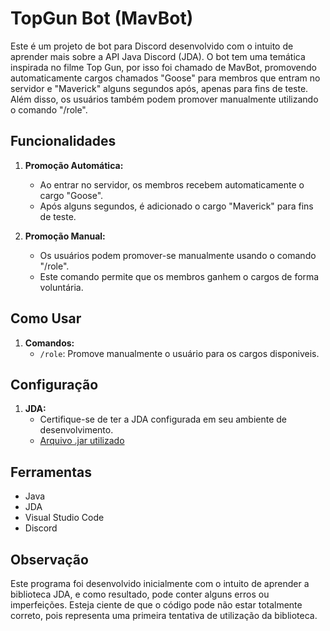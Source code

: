 # TopGun Bot (MavBot)

Este é um projeto de bot para Discord desenvolvido com o intuito de aprender mais sobre a API Java Discord (JDA). O bot tem uma temática inspirada no filme Top Gun, por isso foi chamado de MavBot, promovendo automaticamente cargos chamados "Goose" para membros que entram no servidor e "Maverick" alguns segundos após, apenas para fins de teste. Além disso, os usuários também podem promover manualmente utilizando o comando "/role".

## Funcionalidades

1. **Promoção Automática:**
   - Ao entrar no servidor, os membros recebem automaticamente o cargo "Goose".
   - Após alguns segundos, é adicionado o cargo "Maverick" para fins de teste.

2. **Promoção Manual:**
   - Os usuários podem promover-se manualmente usando o comando "/role".
   - Este comando permite que os membros ganhem o cargos de forma voluntária.

## Como Usar

1. **Comandos:**
   - `/role`: Promove manualmente o usuário para os cargos disponiveis.

## Configuração

1. **JDA:**
   - Certifique-se de ter a JDA configurada em seu ambiente de desenvolvimento.
   - [Arquivo .jar utilizado ](https://github.com/discord-jda/JDA/releases/download/v5.0.0-beta.19/JDA-5.0.0-beta.19-withDependencies-min.jar)
  
## Ferramentas

  - Java
  - JDA
  - Visual Studio Code
  - Discord

## Observação

Este programa foi desenvolvido inicialmente com o intuito de aprender a biblioteca JDA, e como resultado, pode conter alguns erros ou imperfeições. Esteja ciente de que o código pode não estar totalmente correto, pois representa uma primeira tentativa de utilização da biblioteca.


